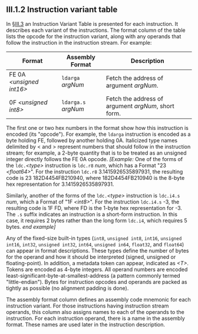 ## III.1.2 Instruction variant table

In §[III.3](#todo-missing-hyperlink) an Instruction Variant Table is presented for each instruction. It describes each variant of the instructions. The format column of the table lists the opcode for the instruction variant, along with any operands that follow the instruction in the instruction stream. For example:

 Format | Assembly Format | Description
 ---- | ---- | ----
 FE 0A _\<unsigned int16\>_ | `ldarga` _argNum_ | Fetch the address of argument _argNum_.
 0F _\<unsigned int8\>_ | `ldarga.s` _argNum_ | Fetch the address of argument _argNum_, short form.
 
The first one or two hex numbers in the format show how this instruction is encoded (its "opcode"). For example, the `ldarga` instruction is encoded as a byte holding FE, followed by another holding 0A. Italicized type names delimited by \< and \> represent numbers that should follow in the instruction stream; for example, a 2-byte quantity that is to be treated as an unsigned integer directly follows the FE 0A opcode. _[Example:_ One of the forms of the `ldc.`_\<type\>_ instruction is `ldc.r8` _num_, which has a Format "23 _\<float64\>_". For the instruction `ldc.r8` 3.1415926535897931, the resulting code is 23 182D4454FB210940, where 182D4454FB210940 is the 8-byte hex representation for 3.1415926535897931.

Similarly, another of the forms of the `ldc.`_\<type\>_ instruction is `ldc.i4.s` _num_, which a Format of "1F _\<int8\>_". For the instruction `ldc.i4.s` -3, the resulting code is 1F FD, where FD is the 1-byte hex representation for -3. The `.s` suffix indicates an instruction is a short-form instruction. In this case, it requires 2 bytes rather than the long form `ldc.i4`, which requires 5 bytes. _end example]_

Any of the fixed-size built-in types (`int8`, `unsigned int8`, `int16`, `unsigned int16`, `int32`, `unsigned int32`, `int64`, `unsigned in64`, `float32`, and `float64`) can appear in format descriptions. These types define the number of bytes for the operand and how it should be interpreted (signed, unsigned or floating-point). In addition, a metadata token can appear, indicated as _\<T\>_. Tokens are encoded as 4-byte integers. All operand numbers are encoded least-significant-byte-at-smallest-address (a pattern commonly termed "little-endian"). Bytes for instruction opcodes and operands are packed as tightly as possible (no alignment padding is done).

The assembly format column defines an assembly code mnemonic for each instruction variant. For those instructions having instruction stream operands, this column also assigns names to each of the operands to the instruction. For each instruction operand, there is a name in the assembly format. These names are used later in the instruction description.
